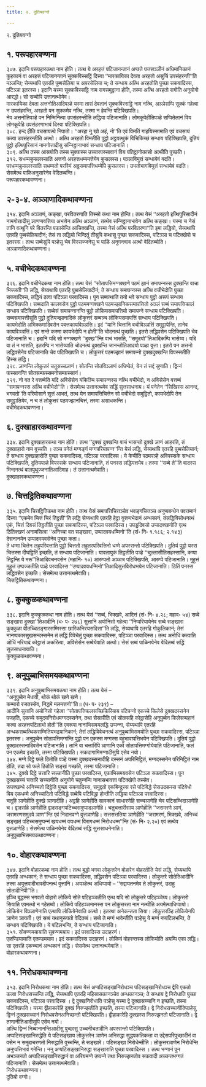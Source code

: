 ```yaml
---
title: २. दुतियवग्गो

---
```

२. दुतियवग्गो  


## १. परूपहारवण्णना

३०७. इदानि परूपहारकथा नाम होति। तत्थ ये अरहत्तं पटिजानन्तानं अप्पत्ते पत्तसञ्‍ञीनं अधिमानिकानं कुहकानं वा अरहत्तं पटिजानन्तानं सुक्‍कविस्सट्ठिं दिस्वा ‘‘मारकायिका देवता अरहतो असुचिं उपसंहरन्ती’’ति मञ्‍ञन्ति; सेय्यथापि एतरहि पुब्बसेलिया च अपरसेलिया च; ते सन्धाय अत्थि अरहतोति पुच्छा सकवादिस्स, पटिञ्‍ञा इतरस्स। इदानि यस्मा सुक्‍कविस्सट्ठि नाम रागसमुट्ठाना होति, तस्मा अत्थि अरहतो रागोति अनुयोगो आरद्धो। सो सब्बोपि उत्तानत्थोयेव।  
मारकायिका देवता अत्तनोतिआदिपञ्हे यस्मा तासं देवतानं सुक्‍कविस्सट्ठि नाम नत्थि, अञ्‍ञेसम्पि सुक्‍कं गहेत्वा न उपसंहरन्ति, अरहतो पन सुक्‍कमेव नत्थि, तस्मा न हेवन्ति पटिक्खिपति।  
नेव अत्तनोतिपञ्हे पन निम्मिनित्वा उपसंहरन्तीति लद्धिया पटिजानाति। लोमकूपेहीतिपञ्हे सप्पितेलानं विय लोमकूपेहि उपसंहरणाभावं दिस्वा पटिक्खिपति।  
३०८. हन्द हीति वचसायत्थे निपातो। ‘‘अरहा नु खो अहं, नो’’ति एवं विमतिं गाहयिस्सामाति एवं वचसायं कत्वा उपसंहरन्तीति अत्थो। अत्थि अरहतो विमतीति पुट्ठो अट्ठवत्थुकं विचिकिच्छं सन्धाय पटिक्खिपति, दुतियं पुट्ठो इत्थिपुरिसानं नामगोत्तादीसु सन्‍निट्ठानाभावं सन्धाय पटिजानाति।  
३०९. अत्थि तस्स आसयोति तस्स सुक्‍कस्स उच्‍चारपस्सावानं विय पतिट्ठानोकासो अत्थीति पुच्छति।  
३१२. सधम्मकुसलस्साति अत्तनो अरहत्तधम्ममत्तेयेव कुसलस्स। पञ्‍ञाविमुत्तं सन्धायेवं वदति। परधम्मकुसलस्साति सधम्मतो परस्मिं अट्ठसमापत्तिधम्मेपि कुसलस्स। उभतोभागविमुत्तं सन्धायेवं वदति। सेसमेत्थ पाळिअनुसारेनेव वेदितब्बन्ति।  
परूपहारकथावण्णना।  


## २-३-४. अञ्‍ञाणादिकथावण्णना

३१४. इदानि अञ्‍ञाणं, कङ्खा, परवितरणाति तिस्सो कथा नाम होन्ति। तत्थ येसं ‘‘अरहतो इत्थिपुरिसादीनं नामगोत्तादीसु ञाणप्पवत्तिया अभावेन अत्थि अञ्‍ञाणं, तत्थेव सन्‍निट्ठानाभावेन अत्थि कङ्खा। यस्मा च नेसं तानि वत्थूनि परे वितरन्ति पकासेन्ति आचिक्खन्ति, तस्मा नेसं अत्थि परवितरणा’’ति इमा लद्धियो, सेय्यथापि एतरहि पुब्बसेलियादीनं; तेसं ता लद्धियो भिन्दितुं तीसुपि कथासु पुच्छा सकवादिस्स, पटिञ्‍ञा च पटिक्खेपो च इतरस्स। तत्थ सब्बेसुपि पञ्हेसु चेव विस्सज्‍जनेसु च पाळिं अनुगन्त्वाव अत्थो वेदितब्बोति।  
अञ्‍ञाणादिकथावण्णना।  


## ५. वचीभेदकथावण्णना

३२६. इदानि वचीभेदकथा नाम होति। तत्थ येसं ‘‘सोतापत्तिमग्गक्खणे पठमं झानं समापन्‍नस्स दुक्खन्ति वाचा भिज्‍जती’’ति लद्धि, सेय्यथापि एतरहि पुब्बसेलियादीनं; ते सन्धाय समापन्‍नस्स अत्थि वचीभेदोति पुच्छा सकवादिस्स, लद्धियं ठत्वा पटिञ्‍ञा परवादिस्स। पुन सब्बत्थाति तयो भवे सन्धाय पुट्ठो अरूपं सन्धाय पटिक्खिपति। सब्बदाति कालवसेन पुट्ठो पठममग्गक्खणे पठमज्झानिकसमापत्तितो अञ्‍ञं सब्बं समापत्तिकालं सन्धाय पटिक्खिपति। सब्बेसं समापन्‍नानन्ति पुट्ठो लोकियसमापत्तियो समापन्‍ने सन्धाय पटिक्खिपति। सब्बसमापत्तीसूति पुट्ठो दुतियज्झानादिकं लोकुत्तरं सब्बञ्‍च लोकियसमापत्तिं सन्धाय पटिक्खिपति।  
कायभेदोति अभिक्‍कमादिवसेन पवत्तकायविञ्‍ञत्ति। इदं ‘‘यानि चित्तानि वचीविञ्‍ञत्तिं समुट्ठापेन्ति, तानेव कायविञ्‍ञत्तिं। एवं सन्ते कस्मा कायभेदोपि न होती’’ति चोदनत्थं पुच्छति। इतरो लद्धिवसेन पटिक्खिपति चेव पटिजानाति च। इदानि यदि सो मग्गक्खणे ‘‘दुक्ख’’न्ति वाचं भासति, ‘‘समुदयो’’तिआदिकम्पि भासेय्य। यदि वा तं न भासति, इतरम्पि न भासेय्याति चोदनत्थं दुक्खन्ति जानन्तोतिआदयो पञ्हा वुत्ता। इतरो पन अत्तनो लद्धिवसेनेव पटिजानाति चेव पटिक्खिपति च। लोकुत्तरं पठमज्झानं समापन्‍नो दुक्खदुक्खन्ति विपस्सतीति हिस्स लद्धि।  
३२८. ञाणन्ति लोकुत्तरं चतुसच्‍चञाणं। सोतन्ति सोतविञ्‍ञाणं अधिप्पेतं, येन तं सद्दं सुणाति। द्विन्‍नं फस्सानन्ति सोतसम्फस्समनोसम्फस्सानं।  
३२९. नो वत रे वत्तब्बेति यदि अविसेसेन यंकिञ्‍चि समापन्‍नस्स नत्थि वचीभेदो, न अविसेसेन वत्तब्बं ‘‘समापन्‍नस्स अत्थि वचीभेदो’’ति। सेसमेत्थ उत्तानत्थमेव सद्धिं सुत्तसाधनाय। यं पनेतेन ‘‘सिखिस्स आनन्द, भगवतो’’ति परियोसाने सुत्तं आभतं, तत्थ येन समापत्तिचित्तेन सो वचीभेदो समुट्ठितो, कायभेदोपि तेन समुट्ठातियेव, न च तं लोकुत्तरं पठमज्झानचित्तं, तस्मा असाधकन्ति।  
वचीभेदकथावण्णना।  


## ६. दुक्खाहारकथावण्णना

३३४. इदानि दुक्खाहारकथा नाम होति। तत्थ ‘‘दुक्खं दुक्खन्ति वाचं भासन्तो दुक्खे ञाणं आहरति, तं दुक्खाहारो नाम वुच्‍चति । तञ्‍च पनेतं मग्गङ्गं मग्गपरियापन्‍न’’न्ति येसं लद्धि, सेय्यथापि एतरहि पुब्बसेलियानं; ते सन्धाय दुक्खाहारोति पुच्छा सकवादिस्स, पटिञ्‍ञा परवादिस्स। ये केचीति पठमपञ्हे अविपस्सके सन्धाय पटिक्खिपति, दुतियपञ्हे विपस्सके सन्धाय पटिजानाति, तं पनस्स लद्धिमत्तमेव। तस्मा ‘‘सब्बे ते’’ति वादस्स भिन्दनत्थं बालपुथुज्‍जनातिआदिमाह। तं उत्तानत्थमेवाति।  
दुक्खाहारकथावण्णना।  


## ७. चित्तट्ठितिकथावण्णना

३३५. इदानि चित्तट्ठितिकथा नाम होति। तत्थ येसं समापत्तिचित्तञ्‍चेव भवङ्गचित्तञ्‍च अनुप्पबन्धेन पवत्तमानं दिस्वा ‘‘एकमेव चित्तं चिरं तिट्ठती’’ति लद्धि सेय्यथापि एतरहि हेट्ठा वुत्तप्पभेदानं अन्धकानं, तंलद्धिविसोधनत्थं एकं, चित्तं दिवसं तिट्ठतीति पुच्छा सकवादिस्स, पटिञ्‍ञा परवादिस्स। उपड्ढदिवसो उप्पादक्खणोति एत्थ ठितिक्खणं अनामसित्वा ‘‘अनिच्‍चा वत सङ्खारा, उप्पादवयधम्मिनो’’ति (सं॰ नि॰ १.१८६; २.१४३) देसनानयेन उप्पादवयवसेनेव पुच्छा कता।  
ते धम्मा चित्तेन लहुपरिवत्ताति पुट्ठो चित्ततो लहुतरपरिवत्तिनो धम्मे अपस्सन्तो पटिक्खिपति। दुतियं पुट्ठो यस्स चित्तस्स दीघट्ठितिं इच्छति, तं सन्धाय पटिजानाति। यावतायुकं तिट्ठतीति पञ्हे ‘‘चुल्‍लासीतिसहस्सानि, कप्पा तिट्ठन्ति ये मरू’’तिआदिवचनवसेन (महानि॰ १०) आरुप्पतो अञ्‍ञत्र पटिक्खिपति, आरुप्पे पटिजानाति। मुहुत्तं मुहुत्तं उप्पज्‍जतीति पञ्हे परवादिस्स ‘‘उप्पादवयधम्मिनो’’तिआदिसुत्तविरोधभयेन पटिजानाति। ठितिं पनस्स लद्धिवसेन इच्छति। सेसमेत्थ उत्तानत्थमेवाति।  
चित्तट्ठितिकथावण्णना।  


## ८. कुक्‍कुळकथावण्णना

३३८. इदानि कुक्‍कुळकथा नाम होति। तत्थ येसं ‘‘सब्बं, भिक्खवे, आदित्तं (सं॰ नि॰ ४.२८; महाव॰ ५४) सब्बे सङ्खारा दुक्खा’’तिआदीनि (ध॰ प॰ २७८) सुत्तानि अयोनिसो गहेत्वा ‘‘निप्परियायेनेव सब्बे सङ्खारा कुक्‍कुळा वीतच्‍चितङ्गारसम्मिस्सा छारिकनिरयसदिसा’’ति लद्धि, सेय्यथापि एतरहि गोकुलिकानं; तेसं नानप्पकारसुखसन्दस्सनेन तं लद्धिं विवेचेतुं पुच्छा सकवादिस्स, पटिञ्‍ञा परवादिस्स। तत्थ अनोधिं कत्वाति ओधिं मरियादं कोट्ठासं अकरित्वा, अविसेसेन सब्बेयेवाति अत्थो। सेसं सब्बं पाळिनयेनेव वेदितब्बं सद्धिं सुत्तसाधनायाति।  
कुक्‍कुळकथावण्णना।  


## ९. अनुपुब्बाभिसमयकथावण्णना

३३९. इदानि अनुपुब्बाभिसमयकथा नाम होति। तत्थ येसं –  
‘‘अनुपुब्बेन मेधावी, थोकं थोकं खणे खणे।  
कम्मारो रजतस्सेव, निद्धमे मलमत्तनो’’ति॥ (ध॰ प॰ २३९) –  
आदीनि सुत्तानि अयोनिसो गहेत्वा ‘‘सोतापत्तिफलसच्छिकिरियाय पटिपन्‍नो एकच्‍चे किलेसे दुक्खदस्सनेन पजहति, एकच्‍चे समुदयनिरोधमग्गदस्सनेन, तथा सेसापीति एवं सोळसहि कोट्ठासेहि अनुपुब्बेन किलेसप्पहानं कत्वा अरहत्तपटिलाभो होती’’ति एवरूपा नानाभिसमयलद्धि उप्पन्‍ना, सेय्यथापि एतरहि अन्धकसब्बत्थिकसम्मितियभद्रयानिकानं; तेसं लद्धिविवेचनत्थं अनुपुब्बाभिसमयोति पुच्छा सकवादिस्स, पटिञ्‍ञा इतरस्स। अनुपुब्बेन सोतापत्तिमग्गन्ति पुट्ठो पन एकस्स मग्गस्स बहुभावापत्तिभयेन पटिक्खिपति। दुतियं पुट्ठो दुक्खदस्सनादिवसेन पटिजानाति। तानि वा चत्तारिपि ञाणानि एको सोतापत्तिमग्गोयेवाति पटिजानाति, फलं पन एकमेव इच्छति, तस्मा पटिक्खिपति। सकदागामिमग्गादीसुपि एसेव नयो।  
३४४. मग्गे दिट्ठे फले ठितोति पञ्हे यस्मा दुक्खदस्सनादीहि दस्सनं अपरिनिट्ठितं, मग्गदस्सनेन परिनिट्ठितं नाम होति, तदा सो फले ठितोति सङ्खं गच्छति, तस्मा पटिजानाति।  
३४५. दुक्खे दिट्ठे चत्तारि सच्‍चानीति पुच्छा परवादिस्स, एकाभिसमयवसेन पटिञ्‍ञा सकवादिस्स। पुन दुक्खसच्‍चं चत्तारि सच्‍चानीति अनुयोगे चतुन्‍नम्पि नानासभावत्ता पटिक्खेपो तस्सेव।  
रूपक्खन्धे अनिच्‍चतो दिट्ठेति पुच्छा सकवादिस्स, समुद्दतो एकबिन्दुस्स रसे पटिविद्धे सेसउदकस्स पटिवेधो विय एकधम्मे अनिच्‍चादितो पटिविद्धे सब्बेपि पटिविद्धा होन्तीति लद्धिया पटिञ्‍ञा परवादिस्स।  
चतूहि ञाणेहीति दुक्खे ञाणादीहि। अट्ठहि ञाणेहीति सावकानं साधारणेहि सच्‍चञाणेहि चेव पटिसम्भिदाञाणेहि च। द्वादसहि ञाणेहीति द्वादसङ्गपटिच्‍चसमुप्पादञाणेहि। चतुचत्तारीसाय ञाणेहीति ‘‘जरामरणे ञाणं, जरामरणसमुदये ञाण’’न्ति एवं निदानवग्गे वुत्तञाणेहि। सत्तसत्ततिया ञाणेहीति ‘‘जरामरणं, भिक्खवे, अनिच्‍चं सङ्खतं पटिच्‍चसमुप्पन्‍नं खयधम्मं वयधम्मं विरागधम्मं निरोधधम्म’’न्ति (सं॰ नि॰ २.२०) एवं तत्थेव वुत्तञाणेहि। सेसमेत्थ पाळिनयेनेव वेदितब्बं सद्धिं सुत्तसाधनेनाति।  
अनुपुब्बाभिसमयकथावण्णना।  


## १०. वोहारकथावण्णना

३४७. इदानि वोहारकथा नाम होति। तत्थ बुद्धो भगवा लोकुत्तरेन वोहारेन वोहरतीति येसं लद्धि, सेय्यथापि एतरहि अन्धकानं; ते सन्धाय पुच्छा सकवादिस्स, लद्धिवसेन पटिञ्‍ञा परवादिस्स। लोकुत्तरे सोतेतिआदीनि तस्स अयुत्तवादीभावदीपनत्थं वुत्तानि। अयञ्हेत्थ अधिप्पायो – ‘‘सद्दायतनमेव ते लोकुत्तरं, उदाहु सोतादीनिपी’’ति।  
हञ्‍चि बुद्धस्स भगवतो वोहारो लोकिये सोते पटिहञ्‍ञतीति एत्थ यदि सो लोकुत्तरे पटिहञ्‍ञेय्य। लोकुत्तरो सियाति एवमत्थो न गहेतब्बो। लोकिये पटिहञ्‍ञमानस्स पन लोकुत्तरता नाम नत्थीति अयमेत्थाधिप्पायो। लोकियेन विञ्‍ञाणेनाति एत्थापि लोकियेनेवाति अत्थो। इतरथा अनेकन्तता सिया। लोकुत्तरञ्हि लोकियेनपि ञाणेन ञायती। एवं सब्बं यथानुरूपतो वेदितब्बं। सब्बे ते मग्गं भावेन्तीति पञ्हेसु ये मग्गं नप्पटिलभन्ति, ते सन्धाय पटिक्खिपति। ये पटिलभन्ति, ते सन्धाय पटिजानाति।  
३५१. सोवण्णमयायाति सुवण्णमयाय। इदं परवादिस्स उदाहरणं।  
एळण्डियायाति एळण्डमयाय। इदं सकवादिस्स उदाहरणं। लोकियं वोहरन्तस्स लोकियोति अयम्पि एका लद्धि। सा एतरहि एकच्‍चानं अन्धकानं लद्धि। सेसमेत्थ उत्तानत्थमेवाति।  
वोहारकथावण्णना।  


## ११. निरोधकथावण्णना

३५३. इदानि निरोधकथा नाम होति। तत्थ येसं अप्पटिसङ्खानिरोधञ्‍च पटिसङ्खानिरोधञ्‍च द्वेपि एकतो कत्वा निरोधसच्‍चन्ति लद्धि, सेय्यथापि एतरहि महिसासकानञ्‍चेव अन्धकानञ्‍च; ते सन्धाय द्वे निरोधाति पुच्छा सकवादिस्स, पटिञ्‍ञा परवादिस्स । द्वे दुक्खनिरोधाति पञ्हेसु यस्मा द्वे दुक्खसच्‍चानि न इच्छति, तस्मा पटिक्खिपति। यस्मा द्वीहाकारेहि दुक्खं निरुज्झतीति इच्छति, तस्मा पटिजानाति। द्वे निरोधसच्‍चानीतिपञ्हेसु द्विन्‍नं दुक्खसच्‍चानं निरोधवसेनअनिच्छन्तो पटिक्खिपति। द्वीहाकारेहि दुक्खस्स निरुज्झनतो पटिजानाति। द्वे ताणानीतिआदीसुपि एसेव नयो।  
अत्थि द्विन्‍नं निब्बानानन्तिआदीसु पुच्छासु उच्‍चनीचतादीनि अपस्सन्तो पटिक्खिपति।  
अप्पटिसङ्खानिरुद्धेति ये पटिसङ्खाय लोकुत्तरेन ञाणेन अनिरुद्धा सुद्धपकतिकत्ता वा उद्देसपरिपुच्छादीनं वा वसेन न समुदाचरणतो निरुद्धाति वुच्‍चन्ति, ते सङ्खारे। पटिसङ्खा निरोधेन्तीति। लोकुत्तरञाणेन निरोधेन्ति अनुप्पत्तिभावं गमेन्ति। ननु अप्पटिसङ्खानिरुद्धा सङ्खाराति पुच्छा परवादिस्स । तत्थ भग्गानं पुन अभञ्‍जनतो अप्पटिसङ्खानिरुद्धानं वा अरियमग्गे उप्पन्‍ने तथा निरुज्झनतोव सकवादी अच्‍चन्तभग्गतं पटिजानाति। सेसमेत्थ उत्तानत्थमेवाति।  
निरोधकथावण्णना।  
दुतियो वग्गो।  